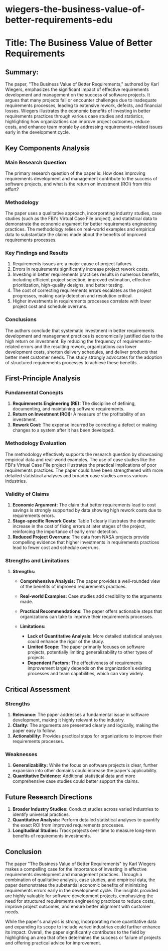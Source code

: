 # wiegers-the-business-value-of-better-requirements-edu

# Title: The Business Value of Better Requirements

## Summary:
The paper, "The Business Value of Better Requirements," authored by Karl Wiegers, emphasizes the significant impact of effective requirements development and management on the success of software projects. It argues that many projects fail or encounter challenges due to inadequate requirements processes, leading to extensive rework, defects, and financial losses. Wiegers illustrates the economic benefits of investing in better requirements practices through various case studies and statistics, highlighting how organizations can improve project outcomes, reduce costs, and enhance team morale by addressing requirements-related issues early in the development cycle.

## Key Components Analysis

### Main Research Question
The primary research question of the paper is: How does improving requirements development and management contribute to the success of software projects, and what is the return on investment (ROI) from this effort?

### Methodology
The paper uses a qualitative approach, incorporating industry studies, case studies (such as the FBI's Virtual Case File project), and statistical data to demonstrate the economic argument for better requirements engineering practices. The methodology relies on real-world examples and empirical data to substantiate the claims made about the benefits of improved requirements processes.

### Key Findings and Results
1. Requirements issues are a major cause of project failures.
2. Errors in requirements significantly increase project rework costs.
3. Investing in better requirements practices results in numerous benefits, including efficient project selection, improved estimation, effective prioritization, high-quality designs, and better testing.
4. The cost of correcting requirements errors escalates as the project progresses, making early detection and resolution critical.
5. Higher investments in requirements processes correlate with lower project cost and schedule overruns.

### Conclusions
The authors conclude that systematic investment in better requirements development and management practices is economically justified due to the high return on investment. By reducing the frequency of requirements-related errors and the resulting rework, organizations can lower development costs, shorten delivery schedules, and deliver products that better meet customer needs. The study strongly advocates for the adoption of structured requirements processes to achieve these benefits.

## First-Principle Analysis

### Fundamental Concepts
1. **Requirements Engineering (RE):** The discipline of defining, documenting, and maintaining software requirements.
2. **Return on Investment (ROI):** A measure of the profitability of an investment.
3. **Rework Cost:** The expense incurred by correcting a defect or making changes to a system after it has been developed.

### Methodology Evaluation
The methodology effectively supports the research question by showcasing empirical data and real-world examples. The use of case studies like the FBI's Virtual Case File project illustrates the practical implications of poor requirements practices. The paper could have been strengthened with more detailed statistical analyses and broader case studies across various industries.

### Validity of Claims
1. **Economic Argument:** The claim that better requirements lead to cost savings is strongly supported by data showing high rework costs due to requirements errors.
2. **Stage-specific Rework Costs:** Table 1 clearly illustrates the dramatic increase in the cost of fixing errors at later stages of the project, reinforcing the importance of early error detection.
3. **Reduced Project Overruns:** The data from NASA projects provide compelling evidence that higher investments in requirements practices lead to fewer cost and schedule overruns.

### Strengths and Limitations
1. **Strengths:**
   - **Comprehensive Analysis:** The paper provides a well-rounded view of the benefits of improved requirements practices.
   - **Real-world Examples:** Case studies add credibility to the arguments made.
   - **Practical Recommendations:** The paper offers actionable steps that organizations can take to improve their requirements processes.

   - **Limitations:**
     - **Lack of Quantitative Analysis:** More detailed statistical analyses could enhance the rigor of the study.
     - **Limited Scope:** The paper primarily focuses on software projects, potentially limiting generalizability to other types of projects.
     - **Dependent Factors:** The effectiveness of requirements improvement largely depends on the organization's existing processes and team capabilities, which can vary widely.

## Critical Assessment

### Strengths
1. **Relevance:** The paper addresses a fundamental issue in software development, making it highly relevant to the industry.
2. **Clarity:** The arguments are presented clearly and logically, making the paper easy to follow.
3. **Actionability:** Provides practical steps for organizations to improve their requirements processes.

### Weaknesses
1. **Generalizability:** While the focus on software projects is clear, further expansion into other domains could increase the paper's applicability.
2. **Quantitative Evidence:** Additional statistical data and more comprehensive case studies could better support the claims.

## Future Research Directions
1. **Broader Industry Studies:** Conduct studies across varied industries to identify universal practices.
2. **Quantitative Analysis:** Perform detailed statistical analyses to quantify the exact ROI from improved requirements processes.
3. **Longitudinal Studies:** Track projects over time to measure long-term benefits of requirements investments.

## Conclusion

The paper "The Business Value of Better Requirements" by Karl Wiegers makes a compelling case for the importance of investing in effective requirements development and management practices. Through a combination of qualitative analysis, case studies, and empirical data, the paper demonstrates the substantial economic benefits of minimizing requirements errors early in the development cycle. The insights provided are highly valuable for software development projects, emphasizing the need for structured requirements engineering practices to reduce costs, improve project outcomes, and ensure better alignment with customer needs.

While the paper's analysis is strong, incorporating more quantitative data and expanding its scope to include varied industries could further enhance its impact. Overall, the paper significantly contributes to the field by highlighting an area that often determines the success or failure of projects and offering practical advice for improvement.